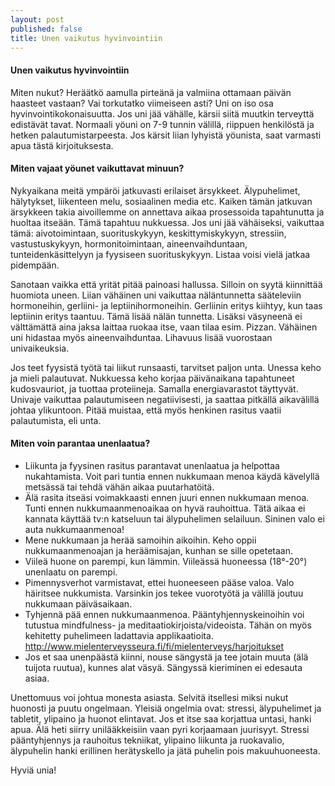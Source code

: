 ```yaml
---
layout: post
published: false
title: Unen vaikutus hyvinvointiin
---
```


#### Unen vaikutus hyvinvointiin

Miten nukut? Heräätkö aamulla pirteänä ja valmiina ottamaan päivän haasteet vastaan? Vai torkutatko viimeiseen asti? 
Uni on iso osa hyvinvointikokonaisuutta. Jos uni jää vähälle, kärsii siitä muutkin terveyttä edistävät tavat. 
Normaali yöuni on 7-9 tunnin välillä, riippuen henkilöstä ja hetken palautumistarpeesta. Jos kärsit liian lyhyistä yöunista,
saat varmasti apua tästä kirjoituksesta.

#### Miten vajaat yöunet vaikuttavat minuun?

Nykyaikana meitä ympäröi jatkuvasti erilaiset ärsykkeet. Älypuhelimet, hälytykset, liikenteen melu, sosiaalinen media etc. 
Kaiken tämän jatkuvan ärsykkeen takia aivoillemme on annettava aikaa prosessoida tapahtunutta ja huoltaa itseään.
Tämä tapahtuu nukkuessa.  Jos uni jää vähäiseksi, vaikuttaa tämä: aivotoimintaan, suorituskykyyn, keskittymiskykyyn,
stressiin, vastustuskykyyn, hormonitoimintaan, aineenvaihduntaan, tunteidenkäsittelyyn ja fyysiseen suorituskykyyn. 
Listaa voisi vielä jatkaa pidempään.

 Sanotaan vaikka että yrität pitää painoasi hallussa. Silloin on syytä kiinnittää huomiota uneen. 
 Liian vähäinen uni vaikuttaa näläntunnetta sääteleviin hormoneihin, gerliini- ja leptiinihormoneihin. 
 Gerliinin eritys kiihtyy, kun taas leptiinin eritys taantuu. Tämä lisää nälän tunnetta. Lisäksi väsyneenä ei välttämättä
 aina jaksa laittaa ruokaa itse, vaan tilaa esim. Pizzan. Vähäinen uni hidastaa myös aineenvaihduntaa. 
 Lihavuus lisää vuorostaan univaikeuksia. 

Jos teet fyysistä työtä tai liikut runsaasti, tarvitset paljon unta. Unessa keho ja mieli palautuvat.
Nukkuessa keho korjaa päivänaikana tapahtuneet kudosvauriot, ja tuottaa proteiineja. Samalla energiavarastot täyttyvät. 
Univaje vaikuttaa palautumiseen negatiivisesti, ja saattaa pitkällä aikavälillä johtaa ylikuntoon. 
Pitää muistaa, että myös henkinen rasitus vaatii palautumista, eli unta. 

#### Miten voin parantaa unenlaatua?

*	Liikunta ja fyysinen rasitus parantavat unenlaatua ja helpottaa nukahtamista. Voit pari tuntia ennen nukkumaan menoa käydä kävelyllä metsässä tai tehdä vähän aikaa puutarhatöitä.
*	Älä rasita itseäsi voimakkaasti ennen juuri ennen nukkumaan menoa. Tunti ennen nukkumaanmenoaikaa on hyvä rauhoittua. Tätä aikaa ei kannata käyttää tv:n katseluun tai älypuhelimen selailuun. Sininen valo ei auta nukkumaanmenoa! 
*	Mene nukkumaan ja herää samoihin aikoihin. Keho oppii nukkumaanmenoajan ja heräämisajan, kunhan se sille opetetaan. 
*	Viileä huone on parempi, kun lämmin. Viileässä huoneessa (18°-20°) unenlaatu on parempi.
*	Pimennysverhot varmistavat, ettei huoneeseen pääse valoa. Valo häiritsee nukkumista. Varsinkin jos tekee vuorotyötä ja välillä joutuu nukkumaan päiväsaikaan. 
*	Tyhjennä pää ennen nukkumaanmenoa. Pääntyhjennyskeinoihin voi tutustua mindfulness- ja meditaatiokirjoista/videoista. Tähän on myös kehitetty puhelimeen ladattavia applikaatioita. http://www.mielenterveysseura.fi/fi/mielenterveys/harjoitukset
*	Jos et saa unenpäästä kiinni, nouse sängystä ja tee jotain muuta (älä tuijota ruutua), kunnes alat väsyä. Sängyssä kieriminen ei edesauta asiaa.


Unettomuus voi johtua monesta asiasta. Selvitä itsellesi miksi nukut huonosti ja puutu ongelmaan. 
Yleisiä ongelmia ovat: stressi, älypuhelimet ja tabletit, ylipaino ja huonot elintavat. 
Jos et itse saa korjattua untasi, hanki apua. Älä heti siirry unilääkkeisiin vaan pyri korjaamaan juurisyyt.
Stressi  pääntyhjennys ja rauhoitus tekniikat, ylipaino  liikunta ja ruokavalio, älypuhelin  hanki erillinen herätyskello 
ja jätä puhelin pois makuuhuoneesta. 

Hyviä unia!
